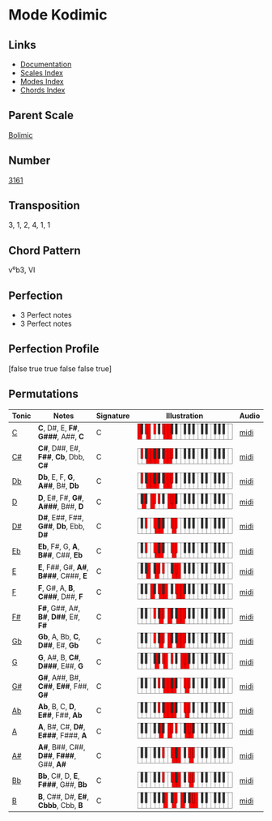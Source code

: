 # Mode Kodimic

## Links

- [Documentation](README.md)
- [Scales Index](Scales.md)
- [Modes Index](Modes.md)
- [Chords Index](Chords.md)

## Parent Scale

[Bolimic](ScaleBolimic.md)

## Number

[3161](https://ianring.com/musictheory/scales/3161)

## Transposition

3, 1, 2, 4, 1, 1

## Chord Pattern

v⁰b3, VI

## Perfection

- 3 Perfect notes
- 3 Perfect notes

## Perfection Profile

[false true true false false true]

## Permutations

| Tonic | Notes | Signature | Illustration | Audio |
|-------|-------|-----------|--------------|-------|
| [C](ModeCNaturalKodimic.md) | **C**, D#, E, **F#**, **G###**, A##, **C** | C | ![CNaturalKodimic](ModeCNaturalKodimic.png) | [midi](https://github.com/edipermadi/music/blob/main/docs/ModeCNaturalKodimic.mid?raw=true) |
| [C#](ModeCSharpKodimic.md) | **C#**, D##, E#, **F##**, **Cb**, Dbb, **C#** | C | ![CSharpKodimic](ModeCSharpKodimic.png) | [midi](https://github.com/edipermadi/music/blob/main/docs/ModeCSharpKodimic.mid?raw=true) |
| [Db](ModeDFlatKodimic.md) | **Db**, E, F, **G**, **A##**, B#, **Db** | C | ![DFlatKodimic](ModeDFlatKodimic.png) | [midi](https://github.com/edipermadi/music/blob/main/docs/ModeDFlatKodimic.mid?raw=true) |
| [D](ModeDNaturalKodimic.md) | **D**, E#, F#, **G#**, **A###**, B##, **D** | C | ![DNaturalKodimic](ModeDNaturalKodimic.png) | [midi](https://github.com/edipermadi/music/blob/main/docs/ModeDNaturalKodimic.mid?raw=true) |
| [D#](ModeDSharpKodimic.md) | **D#**, E##, F##, **G##**, **Db**, Ebb, **D#** | C | ![DSharpKodimic](ModeDSharpKodimic.png) | [midi](https://github.com/edipermadi/music/blob/main/docs/ModeDSharpKodimic.mid?raw=true) |
| [Eb](ModeEFlatKodimic.md) | **Eb**, F#, G, **A**, **B##**, C##, **Eb** | C | ![EFlatKodimic](ModeEFlatKodimic.png) | [midi](https://github.com/edipermadi/music/blob/main/docs/ModeEFlatKodimic.mid?raw=true) |
| [E](ModeENaturalKodimic.md) | **E**, F##, G#, **A#**, **B###**, C###, **E** | C | ![ENaturalKodimic](ModeENaturalKodimic.png) | [midi](https://github.com/edipermadi/music/blob/main/docs/ModeENaturalKodimic.mid?raw=true) |
| [F](ModeFNaturalKodimic.md) | **F**, G#, A, **B**, **C###**, D##, **F** | C | ![FNaturalKodimic](ModeFNaturalKodimic.png) | [midi](https://github.com/edipermadi/music/blob/main/docs/ModeFNaturalKodimic.mid?raw=true) |
| [F#](ModeFSharpKodimic.md) | **F#**, G##, A#, **B#**, **D##**, E#, **F#** | C | ![FSharpKodimic](ModeFSharpKodimic.png) | [midi](https://github.com/edipermadi/music/blob/main/docs/ModeFSharpKodimic.mid?raw=true) |
| [Gb](ModeGFlatKodimic.md) | **Gb**, A, Bb, **C**, **D##**, E#, **Gb** | C | ![GFlatKodimic](ModeGFlatKodimic.png) | [midi](https://github.com/edipermadi/music/blob/main/docs/ModeGFlatKodimic.mid?raw=true) |
| [G](ModeGNaturalKodimic.md) | **G**, A#, B, **C#**, **D###**, E##, **G** | C | ![GNaturalKodimic](ModeGNaturalKodimic.png) | [midi](https://github.com/edipermadi/music/blob/main/docs/ModeGNaturalKodimic.mid?raw=true) |
| [G#](ModeGSharpKodimic.md) | **G#**, A##, B#, **C##**, **E##**, F##, **G#** | C | ![GSharpKodimic](ModeGSharpKodimic.png) | [midi](https://github.com/edipermadi/music/blob/main/docs/ModeGSharpKodimic.mid?raw=true) |
| [Ab](ModeAFlatKodimic.md) | **Ab**, B, C, **D**, **E##**, F##, **Ab** | C | ![AFlatKodimic](ModeAFlatKodimic.png) | [midi](https://github.com/edipermadi/music/blob/main/docs/ModeAFlatKodimic.mid?raw=true) |
| [A](ModeANaturalKodimic.md) | **A**, B#, C#, **D#**, **E###**, F###, **A** | C | ![ANaturalKodimic](ModeANaturalKodimic.png) | [midi](https://github.com/edipermadi/music/blob/main/docs/ModeANaturalKodimic.mid?raw=true) |
| [A#](ModeASharpKodimic.md) | **A#**, B##, C##, **D##**, **F###**, G##, **A#** | C | ![ASharpKodimic](ModeASharpKodimic.png) | [midi](https://github.com/edipermadi/music/blob/main/docs/ModeASharpKodimic.mid?raw=true) |
| [Bb](ModeBFlatKodimic.md) | **Bb**, C#, D, **E**, **F###**, G##, **Bb** | C | ![BFlatKodimic](ModeBFlatKodimic.png) | [midi](https://github.com/edipermadi/music/blob/main/docs/ModeBFlatKodimic.mid?raw=true) |
| [B](ModeBNaturalKodimic.md) | **B**, C##, D#, **E#**, **Cbbb**, Cbb, **B** | C | ![BNaturalKodimic](ModeBNaturalKodimic.png) | [midi](https://github.com/edipermadi/music/blob/main/docs/ModeBNaturalKodimic.mid?raw=true) |
